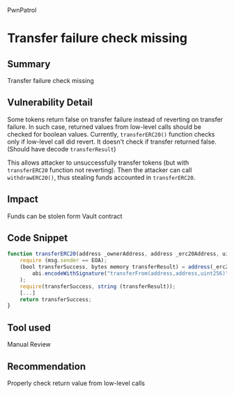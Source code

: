 PwnPatrol
# Transfer failure check missing

## Summary
Transfer failure check missing

## Vulnerability Detail
Some tokens return false on transfer failure instead of reverting on transfer failure.
In such case, returned values from low-level calls should be checked for boolean values.
Currently, `transferERC20()` function checks only if low-level call did revert. It doesn't check if transfer returned false. (Should have decode `transferResult`)

This allows attacker to unsuccessfully transfer tokens (but with `transferERC20` function not reverting). Then the attacker can call `withdrawERC20()`, thus stealing funds accounted in `transferERC20`.


## Impact
Funds can be stolen form Vault contract

## Code Snippet
```javascript
function transferERC20(address _ownerAddress, address _erc20Address, uint256 _amount, uint128 _fee) public returns (bool) {
    require (msg.sender == EOA);
    (bool transferSuccess, bytes memory transferResult) = address(_erc20Address).call(
        abi.encodeWithSignature("transferFrom(address,address,uint256)", _ownerAddress, vaultAddress, _amount)
    );
    require(transferSuccess, string (transferResult));
    [...]
    return transferSuccess;
}
```


## Tool used
Manual Review

## Recommendation
Properly check return value from low-level calls